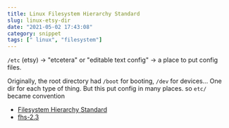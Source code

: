 ```yaml
---
title: Linux Filesystem Hierarchy Standard
slug: linux-etsy-dir
date: "2021-05-02 17:43:08"
category: snippet
tags: [" linux", "filesystem"]
---
```


`/etc` (etsy) → "etcetera" or "editable text config" → a place to put config files.

Originally, the root directory had `/boot` for booting, `/dev` for devices... One dir for each type of thing. But this put config in many places. so `etc/` became convention

- [Filesystem Hierarchy Standard](https://en.wikipedia.org/wiki/Filesystem_Hierarchy_Standard)
- [fhs-2.3](https://www.pathname.com/fhs/pub/fhs-2.3.html)
